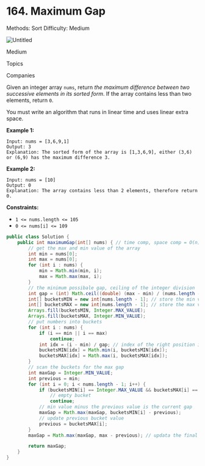 # 164. Maximum Gap

Methods: Sort
Difficulty: Medium

![Untitled](Untitled%209.png)

Medium

Topics

Companies

Given an integer array `nums`, return *the maximum difference between two successive elements in its sorted form*. If the array contains less than two elements, return `0`.

You must write an algorithm that runs in linear time and uses linear extra space.

**Example 1:**

```
Input: nums = [3,6,9,1]
Output: 3
Explanation: The sorted form of the array is [1,3,6,9], either (3,6) or (6,9) has the maximum difference 3.

```

**Example 2:**

```
Input: nums = [10]
Output: 0
Explanation: The array contains less than 2 elements, therefore return 0.

```

**Constraints:**

- `1 <= nums.length <= 105`
- `0 <= nums[i] <= 109`

```java
public class Solution {
    public int maximumGap(int[] nums) { // time comp, space comp = O(n) 
        // get the max and min value of the array
        int min = nums[0];
        int max = nums[0];
        for (int i : nums) {
            min = Math.min(min, i);
            max = Math.max(max, i);
        }
        // the minimum possibale gap, ceiling of the integer division
        int gap = (int) Math.ceil((double) (max - min) / (nums.length - 1));
        int[] bucketsMIN = new int[nums.length - 1]; // store the min value in that bucket
        int[] bucketsMAX = new int[nums.length - 1]; // store the max value in that bucket
        Arrays.fill(bucketsMIN, Integer.MAX_VALUE);
        Arrays.fill(bucketsMAX, Integer.MIN_VALUE);
        // put numbers into buckets
        for (int i : nums) {
            if (i == min || i == max)
                continue;
            int idx = (i - min) / gap; // index of the right position in the buckets
            bucketsMIN[idx] = Math.min(i, bucketsMIN[idx]);
            bucketsMAX[idx] = Math.max(i, bucketsMAX[idx]);
        }
        // scan the buckets for the max gap
        int maxGap = Integer.MIN_VALUE;
        int previous = min;
        for (int i = 0; i < nums.length - 1; i++) {
            if (bucketsMIN[i] == Integer.MAX_VALUE && bucketsMAX[i] == Integer.MIN_VALUE)
                // empty bucket
                continue;
            // min value minus the previous value is the current gap
            maxGap = Math.max(maxGap, bucketsMIN[i] - previous);
            // update previous bucket value
            previous = bucketsMAX[i];
        }
        maxGap = Math.max(maxGap, max - previous); // updata the final max value gap

        return maxGap;
    }
}
```